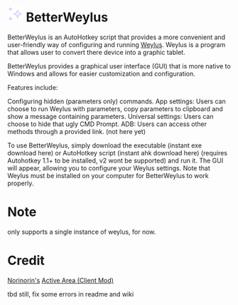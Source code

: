 <h1>
  <img src="Icon.png" alt="BetterWeylus Logo" width="35" height="35">
  BetterWeylus
</h1>

BetterWeylus is an AutoHotkey script that provides a more convenient and user-friendly way of configuring and running [Weylus](https://github.com/H-M-H/Weylus). Weylus is a program that allows user to convert there device into a graphic tablet.

BetterWeylus provides a graphical user interface (GUI) that is more native to Windows and allows for easier customization and configuration.

Features include:

Configuring hidden (parameters only) commands.
App settings: Users can choose to run Weylus with parameters, copy parameters to clipboard and show a message containing parameters.
Universal settings: Users can choose to hide that ugly CMD Prompt.
ADB: Users can access other methods through a provided link. (not here yet)

To use BetterWeylus, simply download the executable (instant exe download here) or AutoHotkey script (instant ahk download here) (requires Autohotkey 1.1+ to be installed, v2 wont be supported) and run it. The GUI will appear, allowing you to configure your Weylus settings. Note that Weylus must be installed on your computer for BetterWeylus to work properly.

# Note
only supports a single instance of weylus, for now.

# Credit
[Norinorin's](https://github.com/norinorin) [Active Area (Client Mod)](https://gist.github.com/norinorin/a2d71fbf5c7085fdc47b88d3fd463ab8)

tbd still, fix some errors in readme and wiki
